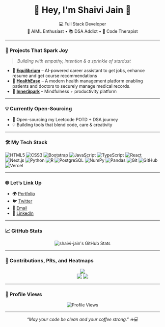<h1 align="center">🌟 Hey, I'm Shaivi Jain 🌟</h1>
<p align="center">
  💻 Full Stack Developer <br>
  🤖 AIML Enthusiast • 📚 DSA Addict • 🧠 Code Therapist
</p>

---

### 🚀 Projects That Spark Joy
> _Building with empathy, intention & a sprinkle of stardust_

- 🧠 **[Equilibrium](https://github.com/shaivi-jain/Equilibrium)** – AI-powered career assistant to get jobs, enhance resume and get course recommendations
- 💖 **[HealthEase](https://github.com/shaivi-jain/HealthEase)** – A modern health management platform enabling patients and doctors to securely manage medical records.
- 🔮 **[InnerSpark](https://github.com/shaivi-jain/InnerSpark)** – Mindfulness + productivity platform

---

### 💡 Currently Open-Sourcing

- 🧩 Open-sourcing my Leetcode POTD + DSA journey
- 💡 Building tools that blend code, care & creativity

---

### 🛠️ My Tech Stack 

![HTML5](https://img.shields.io/badge/-HTML5-E34F26?logo=html5&logoColor=white)
![CSS3](https://img.shields.io/badge/-CSS3-1572B6?logo=css3&logoColor=white)
![Bootstrap](https://img.shields.io/badge/-Bootstrap-7952B3?logo=bootstrap&logoColor=white)
![JavaScript](https://img.shields.io/badge/-JavaScript-F7DF1E?logo=javascript&logoColor=black)
![TypeScript](https://img.shields.io/badge/-TypeScript-3178C6?logo=typescript&logoColor=white)
![React](https://img.shields.io/badge/-React-61DAFB?logo=react&logoColor=black)
![Next.js](https://img.shields.io/badge/-Next.js-000000?logo=next.js&logoColor=white)
![Python](https://img.shields.io/badge/-Python-3776AB?logo=python&logoColor=white)
![R](https://img.shields.io/badge/-R-276DC3?logo=r&logoColor=white)
![PostgreSQL](https://img.shields.io/badge/-PostgreSQL-4169E1?logo=postgresql&logoColor=white)
![NumPy](https://img.shields.io/badge/-NumPy-013243?logo=numpy&logoColor=white)
![Pandas](https://img.shields.io/badge/-Pandas-150458?logo=pandas&logoColor=white)
![Git](https://img.shields.io/badge/-Git-F05032?logo=git&logoColor=white)
![GitHub](https://img.shields.io/badge/-GitHub-181717?logo=github&logoColor=white)
![Vercel](https://img.shields.io/badge/-Vercel-000000?logo=vercel&logoColor=white)

---

### 🌐 Let’s Link Up

- 🌍 [Portfolio](https://shaivi-jain-wjop.vercel.app/)
- 🐦 [Twitter](https://x.com/ShaiviJain17)
- 📩 [Email](mailto:shaivicseai@gmail.com)
- 💼 [LinkedIn](https://www.linkedin.com/in/shaivi-jain/)

---

### 📈 GitHub Stats

<p align="center">
  <img src="https://github-readme-stats.vercel.app/api?username=shaivi1706&show_icons=true&theme=radical&count_private=true" alt="shaivi-jain's GitHub Stats" />
  <br/>
</p>

---

### 🧩 Contributions, PRs, and Heatmaps

<p align="center">
  <img src="https://github-profile-summary-cards.vercel.app/api/cards/profile-details?username=shaivi1706&theme=github_dark" />
  <br/>
  <img src="https://github-profile-summary-cards.vercel.app/api/cards/repos-per-language?username=shaivi1706&theme=github_dark" />
  <img src="https://github-profile-summary-cards.vercel.app/api/cards/most-commit-language?username=shaivi1706&theme=github_dark" />
</p>

---

### 🌟 Profile Views

<p align="center">
  <img src="https://komarev.com/ghpvc/?username=shaivi1706&color=blueviolet" alt="Profile Views" />
</p>

---

<p align="center">
  <i>“May your code be clean and your coffee strong.” ☕💻</i>
</p>
